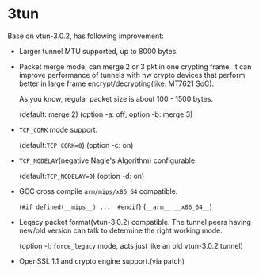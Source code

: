 # 3tun

Base on vtun-3.0.2, has following improvement:

- Larger tunnel MTU supported, up to 8000 bytes.

- Packet merge mode, can merge 2 or 3 pkt in one crypting frame. It can improve performance of tunnels with hw crypto devices that perform better in large frame encrypt/decrypting(like: MT7621 SoC). 

  As you know, regular packet size is about 100 - 1500 bytes.

  (default: merge 2) (option -a: off; option -b: merge 3)
- `TCP_CORK` mode support.
  
  (default:`TCP_CORK=0`) (option -c: on)
- `TCP_NODELAY`(negative Nagle's Algorithm) configurable.
  
  (default:`TCP_NODELAY=0`) (option -d: on)
- GCC cross compile `arm/mips/x86_64` compatible.
  
  (`#if defined(__mips__) ...  #endif`) (`__arm__ __x86_64__`)
- Legacy packet format(vtun-3.0.2) compatible. The tunnel peers having new/old version can talk to determine the right working mode.

  (option -l: `force_legacy` mode, acts just like an old vtun-3.0.2 tunnel)
- OpenSSL 1.1 and crypto engine support.(via patch)
